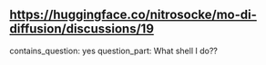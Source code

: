 ## https://huggingface.co/nitrosocke/mo-di-diffusion/discussions/19

contains_question: yes
question_part: What shell I do??